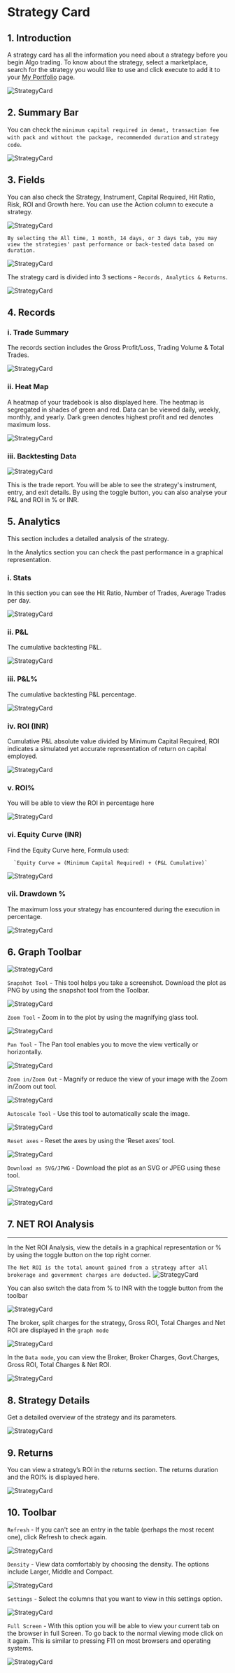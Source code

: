 # Strategy Card

## 1. Introduction

A strategy card has all the information you need about a strategy before you begin Algo trading. To know about the strategy, select a marketplace, search for the strategy you would like to use and click execute to add it to your <a href="https://help.algobulls.com/member/my-portfolio.html">My Portfolio</a> page. 

![StrategyCard](imgs/sc1.png)

## 2. Summary Bar

You can check the `minimum capital required in demat, transaction fee with pack and without the package, recommended duration` and `strategy code`.  

![StrategyCard](imgs/sc2.png)

## 3. Fields

You can also check the Strategy, Instrument, Capital Required, Hit Ratio, Risk, ROI and Growth here. You can use the Action column to execute a strategy. 

![StrategyCard](imgs/sc3.png)

`By selecting the All time, 1 month, 14 days, or 3 days tab, you may view the strategies' past performance or back-tested data based on duration.`

![StrategyCard](imgs/sc4.png)

The strategy card is divided into 3 sections - `Records, Analytics & Returns`.

![StrategyCard](imgs/sc_3types.png)

## 4. Records

### i. Trade Summary

The records section includes the Gross Profit/Loss, Trading Volume & Total Trades. 

![StrategyCard](imgs/gross_profit_loss.png)

### ii. Heat Map

A heatmap of your tradebook is also displayed here. The heatmap is segregated in shades of green and red. Data can be viewed daily, weekly, monthly, and yearly. Dark green denotes highest profit and red denotes maximum loss.

![StrategyCard](imgs/sc_records.png)

### iii. Backtesting Data
![StrategyCard](imgs/backtesting_data.png)

This is the trade report. You will be able to see the strategy's instrument, entry, and exit details. By using the toggle button, you can also analyse your P&L and ROI in % or INR.

## 5. Analytics

This section includes a detailed analysis of the strategy.

In the Analytics section you can check the past performance in a graphical representation. 

### i. Stats

In this section you can see the Hit Ratio, Number of Trades, Average Trades per day. 

![StrategyCard](imgs/sc5.png)

### ii. P&L

The cumulative backtesting P&L.

![StrategyCard](imgs/sc6.png)

### iii. P&L%

The cumulative backtesting P&L percentage. 

![StrategyCard](imgs/sc7.png)

### iv. ROI (INR)

Cumulative P&L absolute value divided by Minimum Capital Required, ROI indicates a simulated yet accurate representation of return on capital employed.

![StrategyCard](imgs/sc8.png)

### v. ROI%

You will be able to view the ROI in percentage here 

![StrategyCard](imgs/sc9.png)

### vi. Equity Curve (INR)

Find the Equity Curve here, Formula used:   

      `Equity Curve = (Minimum Capital Required) + (P&L Cumulative)`

![StrategyCard](imgs/sc10.png)

### vii. Drawdown %

The maximum loss your strategy has encountered during the execution in percentage.

![StrategyCard](imgs/sc11.png)

## 6. Graph Toolbar

![StrategyCard](imgs/sc12.png)

`Snapshot Tool` - This tool helps you take a screenshot. Download the plot as PNG by using the snapshot tool from the Toolbar.

![StrategyCard](imgs/sc13.png)

`Zoom Tool` - Zoom in to the plot by using the magnifying glass tool.

![StrategyCard](imgs/sc14.png)

`Pan Tool` - The Pan tool enables you to move the view vertically or horizontally.

![StrategyCard](imgs/sc15.png)

`Zoom in/Zoom Out` - Magnify or reduce the view of your image with the Zoom in/Zoom out tool.

![StrategyCard](imgs/sc16.png)

`Autoscale Tool` - Use this tool to automatically scale the image.

![StrategyCard](imgs/sc17.png)

`Reset axes` - Reset the axes by using the ‘Reset axes’ tool.

![StrategyCard](imgs/sc18.png)

`Download as SVG/JPWG` - Download the plot as an SVG or JPEG using these tool. 

![StrategyCard](imgs/sc19.png)

![StrategyCard](imgs/sc20.png)

## 7. NET ROI Analysis
---

In the Net ROI Analysis, view the details in a graphical representation or % by using the toggle button on the top right corner. 

`The Net ROI is the total amount gained from a strategy after all brokerage and government charges are deducted.`
![StrategyCard](imgs/sc21.png)

You can also switch the data from % to INR with the toggle button from the toolbar

![StrategyCard](imgs/sc22.png)

The broker, split charges for the strategy, Gross ROI, Total Charges and Net ROI are displayed in the `graph mode`

![StrategyCard](imgs/sc23.png)

In the `Data mode`, you can view the Broker, Broker Charges, Govt.Charges, Gross ROI, Total Charges & Net ROI. 

![StrategyCard](imgs/sc24.png)

## 8. Strategy Details

Get a detailed overview of the strategy and its parameters. 

![StrategyCard](imgs/sc29.png)

## 9. Returns

You can view a strategy’s ROI in the returns section. The returns duration and the ROI% is displayed here. 

![StrategyCard](imgs/sc_returns.png)

## 10. Toolbar

`Refresh` - If you can't see an entry in the table (perhaps the most recent one), click Refresh to check again.

![StrategyCard](imgs/sc25.png)

`Density` - View data comfortably by choosing the density. The options include Larger, Middle and Compact.

![StrategyCard](imgs/sc26.png)

`Settings` - Select the columns that you want to view in this settings option.

![StrategyCard](imgs/sc27.png)

`Full Screen` - With this option you will be able to view your current tab on the browser in full Screen. To go back to the normal viewing mode click on it again. This is similar to pressing F11 on most browsers and operating systems.

![StrategyCard](imgs/sc28.png)

